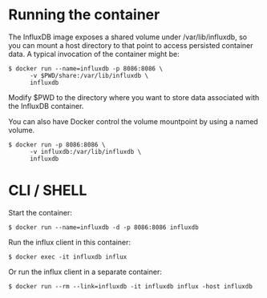 # Running the container

The InfluxDB image exposes a shared volume under /var/lib/influxdb, so you can mount a host directory to that point to access persisted container data. A typical invocation of the container might be:

```
$ docker run --name=influxdb -p 8086:8086 \
      -v $PWD/share:/var/lib/influxdb \
      influxdb
```      

Modify $PWD to the directory where you want to store data associated with the InfluxDB container.

You can also have Docker control the volume mountpoint by using a named volume.

```
$ docker run -p 8086:8086 \
      -v influxdb:/var/lib/influxdb \
      influxdb
```

# CLI / SHELL
Start the container:

```
$ docker run --name=influxdb -d -p 8086:8086 influxdb
```

Run the influx client in this container:

```
$ docker exec -it influxdb influx
```

Or run the influx client in a separate container:

```
$ docker run --rm --link=influxdb -it influxdb influx -host influxdb
```
